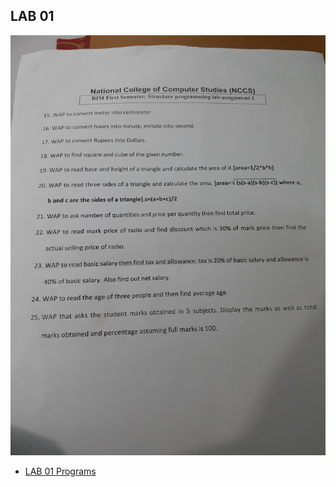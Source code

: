 ## LAB 01

![photo](/First_Semester/C_Programming/LAB-01/ph1.jpg)

- [LAB 01 Programs](/First_Semester/C_Programming/LAB-01/)
